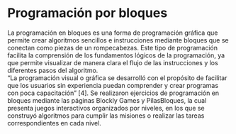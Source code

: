 # Programación por bloques 
La programación en bloques es una forma de programación gráfica que permite crear algoritmos sencillos e instrucciones
mediante bloques que se conectan como piezas de un rompecabezas. Este tipo de programación facilita la comprensión de 
los fundamentos lógicos de la programación, ya que permite visualizar de manera clara el flujo de las instrucciones y los
diferentes pasos del algoritmo. <br>
“La programación visual o gráfica se desarrolló con el propósito de facilitar que los usuarios sin experiencia puedan 
comprender y crear programas con poca capacitación” [4]. Se realizaron ejercicios de programación en bloques mediante las 
páginas Blockly Games y PilasBloques, la cual presenta juegos interactivos organizados por niveles, en los que se construyó
algoritmos para cumplir las misiones o realizar las tareas correspondientes en cada nivel.
